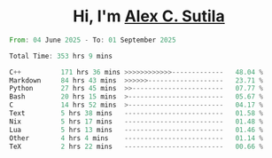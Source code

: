 <h1 align="center">Hi, I'm <a href="https://github.com/alexsutila" target="blank">Alex C. Sutila</a></h1>

<!--START_SECTION:waka-->

```rust
From: 04 June 2025 - To: 01 September 2025

Total Time: 353 hrs 9 mins

C++          171 hrs 36 mins >>>>>>>>>>>>-------------   48.04 %
Markdown     84 hrs 43 mins  >>>>>>-------------------   23.71 %
Python       27 hrs 45 mins  >>-----------------------   07.77 %
Bash         20 hrs 15 mins  >------------------------   05.67 %
C            14 hrs 52 mins  >------------------------   04.17 %
Text         5 hrs 38 mins   -------------------------   01.58 %
Nix          5 hrs 17 mins   -------------------------   01.48 %
Lua          5 hrs 13 mins   -------------------------   01.46 %
Other        4 hrs 4 mins    -------------------------   01.14 %
TeX          2 hrs 22 mins   -------------------------   00.66 %
```

<!--END_SECTION:waka-->
